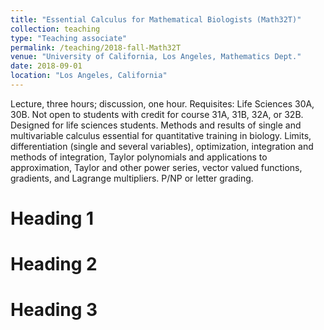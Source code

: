 ```yaml
---
title: "Essential Calculus for Mathematical Biologists (Math32T)"
collection: teaching
type: "Teaching associate"
permalink: /teaching/2018-fall-Math32T
venue: "University of California, Los Angeles, Mathematics Dept."
date: 2018-09-01
location: "Los Angeles, California"
---
```


Lecture, three hours; discussion, one hour. Requisites: Life Sciences 30A, 30B. Not open to students with credit for course 31A, 31B, 32A, or 32B. Designed for life sciences students. Methods and results of single and multivariable calculus essential for quantitative training in biology. Limits, differentiation (single and several variables), optimization, integration and methods of integration, Taylor polynomials and applications to approximation, Taylor and other power series, vector valued functions, gradients, and Lagrange multipliers. P/NP or letter grading.

Heading 1
======

Heading 2
======

Heading 3
======